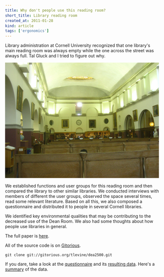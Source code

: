 ```yaml
---
title: Why don't people use this reading room?
short_title: Library reading room
created_at: 2011-01-28
kind: article
tags: ['ergonomics']
---
```


Library administration at Cornell University recognized that one library's
main reading room was always empty while the one across the street was always
full. Tal Gluck and I tried to figure out why.

![Picture of a library reading room](room.jpg)

We established functions and user groups for this reading room and then
compared the library to other similar libraries. We conducted interviews with
members of different the user groups, observed the space several times, read
some relevant literature. Based on all this, we also composed a questionnaire
and distributed it to people in several Cornell libraries.

<!-- ![Line plot of number of people using kiosk computers over time between 3:50 and 4:50](kiosk.png) -->

We identified key environmental qualities that may be contributing to the
decreased use of the Dean Room. We also had some thoughts about how people use
libraries in general.

The full paper is [here](poe.pdf).

All of the source code is on [Gitorious](http://gitorious.org/tlevine/dea2500).

    git clone git://gitorious.org/tlevine/dea2500.git

If you dare, take a look at the [questionnaire](questionnaire.pdf) and its
[resulting data](questionnaire-data.csv).
Here's a [summary](questionnaire-summary.pdf) of the data.
